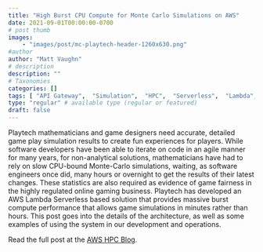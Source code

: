 ```yaml
---
title: "High Burst CPU Compute for Monte Carlo Simulations on AWS"
date: 2021-09-01T00:00:00-0700
# post thumb
images:
    - "images/post/mc-playtech-header-1260x630.png"
#author
author: "Matt Vaughn"
# description
description: ""
# Taxonomies
categories: []
tags: [ "API Gateway",  "Simulation",  "HPC",  "Serverless",  "Lambda",  "hpcblog", ]
type: "regular" # available type (regular or featured)
draft: false
---
```


Playtech mathematicians and game designers need accurate, detailed game play simulation results to create fun experiences for players. While software developers have been able to iterate on code in an agile manner for many years, for non-analytical solutions, mathematicians have had to rely on slow CPU-bound Monte-Carlo simulations, waiting, as software engineers once did, many hours or overnight to get the results of their latest changes. These statistics are also required as evidence of game fairness in the highly regulated online gaming business. Playtech has developed an AWS Lambda Serverless based solution that provides massive burst compute performance that allows game simulations in minutes rather than hours. This post goes into the details of the architecture, as well as some examples of using the system in our development and operations.

Read the full post at the [AWS HPC Blog](https://aws.amazon.com/blogs/hpc/high-burst-cpu-compute-for-monte-carlo-simulations-on-aws/).
